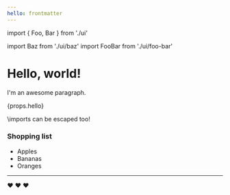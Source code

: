 ```yaml
---
hello: frontmatter
---
```


import {
  Foo,
  Bar
} from './ui'

import Baz from './ui/baz'
import FooBar from './ui/foo-bar'

# Hello, world!

I'm an awesome paragraph.

<Foo bg='red'>
  <Bar />
  {props.hello}
</Foo>

\imports can be escaped too!

### Shopping list

- Apples
- Bananas
- Oranges

***

:heart: :heart: :heart:
